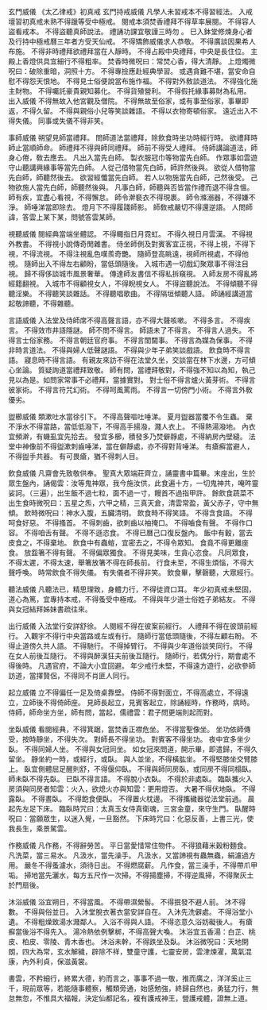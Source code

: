 玄門威儀
《太乙律戒》初真戒
玄門持戒威儀
凡學人未習戒本不得習經法。
入戒壇習初真戒未熟不得躐等受中極戒。
閱戒本須焚香禮拜不得草率展閱。
不得容人盜看戒本。
不得盜聽真師說法。
禮誦功課宜敬謹三時勿  。
巳入鉢堂修煉身心者及行持中極戒曆三年者方受天仙戒。
不得矯飾威儀求人恭敬。
不得廣談因果希人布施。
不得非時禮拜欲禮拜當在人靜時。
不得占殿中央禮拜，中央是長住位。
主殿上香燈供具宜細行不得粗率。
焚香時微呪曰：常焚心香，得大清靜。
上燈燭微呪曰：破除重暗，洞照十方。
不得專撿應赴經典學習。
或遇貪難不堪，當安命自慰不得怨天恨地。
不得見士俗便說當布施作福。
不得對外敎談道法。
不得強化施主財物。
不得囑託豪貴親知募化。
不得貨殖營利。
不得假托緣事募財為私用。
出入威儀
不得無故入他宮觀及僧院。
不得無故至俗家，或有事至俗家，事畢即返，不得久留。
不得與親俗小兒等笑談雜語。
不得以衣物寄頓俗家。
遠近出入不得失儀。
同事或失儀不得非笑。

事師威儀
朔望見師當禮拜。
問師道法當禮拜，除飲食時坐功時經行時。
欲禮拜時師止當順師命。
師禮拜不得與師同禮拜。
師前不得受人禮拜。
侍師講論道法，師身心倦，敎去應去。
凡出入當先白師。
製衣服冠巾等物當先白師。
作眾事如雲遊守山聽講興緣事等當先白師。
人從己借物當先白師，師許然後與。
欲從人借物當先白師，師聽然後去。
欲習經懺當先白師。
若人以物施當先白師，己然後受。
己物欲施人當先白師，師聽然後與。
凡事白師，師聽與否皆當作禮而退不得含慍。
師有疾，宜盡心看視，不得懈怠。
師令澣褻衣不得現裹。
師令滌溺器，不得嫌不淨。
師唾涕當即除去。
燈月下不得履踐師影。
師敎戒嚴切不得還逆語。
人問師諱，答雲上某下某，問號答雲某師。

視聽威儀
閱經典當端坐體認。
不得輙指日月霓虹。
不得久視日月雲漢。
不得視外教書。
不得視小說傳奇閒雜書。
侍坐師側及對賓客宜正視，不得上視，不得下視，不得流視。
不得注視亂色嘆羨奇艷。
隨師登高眺遠，視師所視處，不得他視。
隨師出入不得左右顧盼，當低頭隨後。
入城市遇一切戲幻聚眾事不得注目視。
歸不得侈談城市風景奢華。
傳達師友書信不得私拆窺視。
入師友房不得亂將經籍翻視。
入城市不得顧視女人，不得睨視女人。
不得盜聽說法。
不得傾聽不得聽淫樂。
不得聽笑談雜話。
不得聽唱歌曲。
不得隔垣傾聽人語。
師誦經講道當起敬諦聽，不得雜聽。

言語威儀
入法堂及侍師席不得高聲言語，亦不得大聲咳嗽。
不得多言。
不得疾言。
不得效市井語隱謎。
師不問不得言。
師語未了不得言。
不得言人過失。
不得言士俗家務。
不得言朝廷官府事。
不得言閨閫事。
不得言為媒為保事。
不得非時言道法。
不得與婦人低聲謎語。
不得與少年子弟笑談戲語。
飲食時不得言語。
寢息時不得言語。
有親友來訪不得在法堂久坐，交談當在林下水邊，方可傾心坐論。
質疑詢道當禮拜致敬。
師有問，當禮拜敬對，不得強不知以為知，執己見以為是。如問家常事不必禮拜，當據實對。
對士俗不得言爐火黃芽術。
不得言彼家術。
不得言符咒幻術。
不得呵風罵雨。
不得言一切傍門小術。
不得言外敎優劣。

盥櫛威儀
類漱吐水當徐引下。
不得高聲嘔吐唾涕。
夏月盥器當覆不令生蟲。
棄不淨水不得當路，當低低潑下，不得高手揚潑，濺人衣上。
不得熱湯潑地。
內衣宜頻澣，有蟣虱宜先拾去。
發宜多櫛，積發多乃焚僻靜處，不得納房內壁縫。
法堂中神像前不得盥漱刺齒唾涕，當在僻靜處，亦不得對背唾涕。
有瘡癬當避人，不得盥手共器。
有可畏瘡，猶不得刺人目。

飲食威儀
凡齋會先致敬供奉。
聖真大眾端莊齊立，誦靈書中篇畢。末座出，生於眾生盤內，誦偈雲：汝等鬼神眾，我今施汝供，此食遍十方，一切鬼神共，唵吽靈娑訶。（三遍），出生飯不過七粒，面不過一寸，饅首不過指甲許。
餘飲食蔬菜不出生食時微呪曰：五星之炁，六甲之精，三真天倉，清雲常盈，黃父赤子，守中無傾。
飲時微呪曰：神水入腹，五臟清明。
飲食時不得笑語。
不得含食語。
不得呵食好惡。
不得搔首。
不得刺齒，欲刺齒以袖掩口。
不得嚙食有聲。
不得作口容。
不得咱舌有聲。
不得不遜恣食。
不得已曆己口復反盤內。
飯中有轂，當去皮食之，不得棄地。
飲食中有蟲螘，宜密去之，不得令眾知。
食竟不得更離座食。
放盌箸不得有聲。
不得偏眾獨食。
不得見美味，生貪心恣食。
凡同眾食，不得太遲，不得太速，舉箸放箸不得在師長前。
行食未至，不得生煩惱，不得大聲呼喚。
時常飲食不得失儀。
有失儀者不得非笑。
飲食畢，擊磬聽，大眾經行。

聽法威儀
凡聽法已，精思理致，身體力行，不得徒資口耳。
年少初真戒未堅固，道心為篤，宜專持本戒，不得蚤受中極戒。
不得與年少道士俗姓子弟結友。
不得與女冠結拜姊妹書疏往來。

出行威儀
入法堂行安詳舒徐。
人閱經不得在彼案前經行。
人禮拜不得在彼頭前經行。
入觀宇不得行中央當路或左或有行。
隨師行當低頭隨後，不得左顧右盼。
不得止道傍久共人語。
不得馳行。
不得掉臂行。
不得與少年道俗談笑同行。
不得在女人前後互隨行。
不得與醉漢狂夫前後互隨行。
隨師行，若偶分行，期會處不得後時。
凡遇官府，不論大小宜回避。
年少戒行未堅，不得遠方遊行，必欲參師訪道，當擇賢侶，不得同不肖匪人同行。

起立威儀
立不得偏任一足及倚桌靠壁。
侍師不得對面立，不得高處立，不得遠立，立師後不得倚師座。
見師長起立，見賓客起立，除誦經時，作務時，病時。
侍師，師命坐方坐，師有問，當起，儒禮雲：君子問更端則起而對。

坐臥威儀
看閱經典，不得箕踞，當焚香正襟危坐。
不得當聖像坐。
坐功依師傳受，按時靜坐，不得失次。
對師長不得坐功。
對賓客不得坐功。
夜中宜多坐少臥。
不得同婦人坐。
不得與女冠同坐。
如女冠來問道，開示畢，即遣歸，不得久留坐。
靜坐約一時，或經行，或臥。
與人並坐，不得橫肱坐。
不得堅膝坐交臂膝上。
臥宜側體屈足醒則舒，不得偃仰臥。
不得與師同房臥，或同房不得同榻臥。
師未臥不得先臥。
已臥不得言語。
不得脫小衣臥。
不得於非處臥。
臨臥攜火入房須與同房者知雲：火入，欲熄火亦與知雲：更用燈否。
大暑不得伏地臥。
不得露臥。
不得晝臥。
不得飽食便臥。
不得置火枕邊。
不得攜穢器從法堂前過。
晨起先左足下床。
臨臥時咒曰：太真玉女侍真衛魂，三宮金童，來守生門。
臥醒時呪曰：當願眾生，以迷入覺，一旦豁然。
下床時咒曰：化惡反善，上書三光，使我長生，乘景駕雲。

作務威儀
凡作務，不得辭勞苦。
平日當愛惜常住物件。
不得狼藉米穀粉麵食。
凡洗菜，當三易水。
凡汲水，當先澡手。
凡汲水，又當諦視有蟲無蟲，絹濾過方用。
嚴冬不得蚤濾水，須待日出。
不得燃腐薪。
凡作食，當三澡手，不得帶爪甲垢。
掃地當先灑水，每方五尺作一次掃。不得揚塵掃，不得逆風掃，不得聚灰土於門扇後。

沐浴威儀
浴宜朔日，不得當風。
不得帶濕縈髻。
不得抿發不避人前。
沐不得數。
不得與俗並日。
入沐堂脫衣著衣當安詳自在。
入沐先洗僻處。
不得浴堂小遺。
不得粗燥致湯水濺鄰人。
入浴不得與人語。
不得恣意久浴妨礙後人。
有瘡癬當後浴不得先入。
湯冷熱依例擊梆，不得高聲大喚。
沐浴宜五香湯：白芷、桃皮、柏皮、零陵、青木香也。
沐浴未幹，不得跌坐及臥。
沐浴微呪曰：天地開朗，四大為常，玄水解穢，辟除不祥，雙童守護，七靈安房，雲津煉濯，萬氣混康，內外利貞，保滋黃裳。

書雲，不矜細行，終累大德，約而言之，事事不過一敬，推而廣之，洋洋奚止三千，現前眾等，若能隨事體察，觸類旁通，始感勉強，終歸自然也，勇猛力行，無怠無忽，不惟具大福報，決定仙都記名，複有護戒神王，營護戒體，證無上道。
